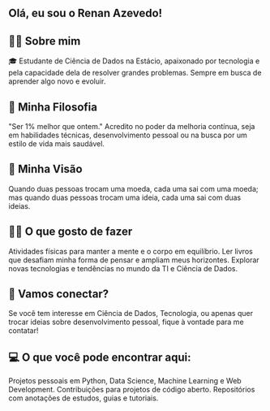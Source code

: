 ## Olá, eu sou o Renan Azevedo!

## 🏋️‍♂️ Sobre mim
🎓 Estudante de Ciência de Dados na Estácio, apaixonado por tecnologia e pela capacidade dela de resolver grandes problemas. Sempre em busca de aprender algo novo e evoluir.

## 🧠 Minha Filosofia
"Ser 1% melhor que ontem." Acredito no poder da melhoria contínua, seja em habilidades técnicas, desenvolvimento pessoal ou na busca por um estilo de vida mais saudável.

## 💬 Minha Visão
Quando duas pessoas trocam uma moeda, cada uma sai com uma moeda; mas quando duas pessoas trocam uma ideia, cada uma sai com duas ideias.

## 🏃‍♂️ O que gosto de fazer
Atividades físicas para manter a mente e o corpo em equilíbrio.
Ler livros que desafiam minha forma de pensar e ampliam meus horizontes.
Explorar novas tecnologias e tendências no mundo da TI e Ciência de Dados.

## 🚀 Vamos conectar?
Se você tem interesse em Ciência de Dados, Tecnologia, ou apenas quer trocar ideias sobre desenvolvimento pessoal, fique à vontade para me contatar!

## 💻 O que você pode encontrar aqui:
Projetos pessoais em Python, Data Science, Machine Learning e Web Development.
Contribuições para projetos de código aberto.
Repositórios com anotações de estudos, guias e tutoriais.


